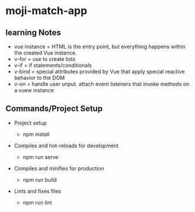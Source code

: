 # moji-match-app


## learning Notes

- vue instance = HTML is the entry point, but everything happens within the created Vue instance.
- v-for = use to create lists
- v-if = if statements/conditionals
- v-bind = special attributes provided by Vue that apply special reactive behavior to the DOM
- v-on = handle user unput. attach event listeners that invoke methods on a vuew instance

## Commands/Project Setup 
- Project setup
    - npm install

- Compiles and hot-reloads for development
    - npm run serve

- Compiles and minifies for production
    - npm run build

- Lints and fixes files
    - npm run lint
